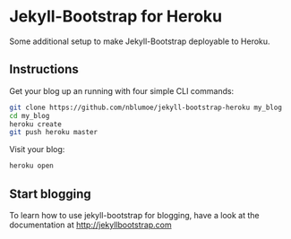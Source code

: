 # Jekyll-Bootstrap for Heroku

Some additional setup to make Jekyll-Bootstrap deployable to Heroku.

## Instructions

Get your blog up an running with four simple CLI commands:

```bash
git clone https://github.com/nblumoe/jekyll-bootstrap-heroku my_blog
cd my_blog
heroku create
git push heroku master
```

Visit your blog:
```bash
heroku open
```

## Start blogging

To learn how to use jekyll-bootstrap for blogging, have a look at the
documentation at <http://jekyllbootstrap.com>


